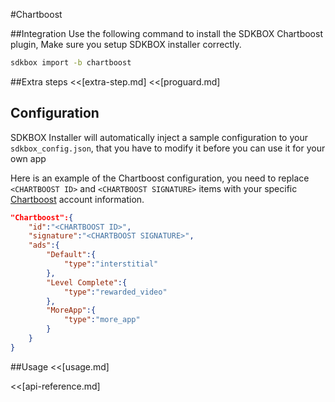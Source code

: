 <!--
Include Base: /Users/niteluo/Projects/store/doc/en/src/chartboost/v3-cpp
-->

#Chartboost

##Integration
Use the following command to install the SDKBOX Chartboost plugin, Make sure you setup SDKBOX installer correctly.
```bash
sdkbox import -b chartboost
```

##Extra steps
<<[extra-step.md]
<<[proguard.md]

## Configuration
SDKBOX Installer will automatically inject a sample configuration to your `sdkbox_config.json`, that you have to modify it before you can use it for your own app

Here is an example of the Chartboost configuration, you need to replace `<CHARTBOOST ID>` and `<CHARTBOOST SIGNATURE>` items with your specific [Chartboost](https://www.chartboost.com) account information.
```json
"Chartboost":{
    "id":"<CHARTBOOST ID>",
    "signature":"<CHARTBOOST SIGNATURE>",
    "ads":{
        "Default":{
            "type":"interstitial"
        },
        "Level Complete":{
            "type":"rewarded_video"
        },
        "MoreApp":{
            "type":"more_app"
        }
    }
}
```

##Usage
<<[usage.md]

<<[api-reference.md]
